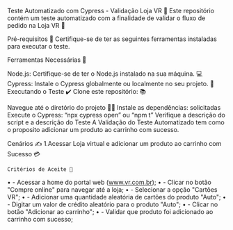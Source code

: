 Teste Automatizado com Cypress - Validação Loja VR 🦾
Este repositório contém um teste automatizado com a finalidade de validar o fluxo de pedido na Loja VR 🛒

Pré-requisitos 📌
Certifique-se de ter as seguintes ferramentas instaladas para executar o teste.

Ferramentas Necessárias 🔨

Node.js: Certifique-se de ter o Node.js instalado na sua máquina. 💻
Cypress: Instale o Cypress globalmente ou localmente no seu projeto. 🤖
Executando o Teste  ✔️
Clone este repositório: 📚

Navegue até o diretório do projeto 👨‍💻
Instale as dependências: solicitadas
Execute o Cypress: “npx cypress open” ou “npm t”
Verifique a descrição do script e a descrição do Teste
A Validação do Teste Automatizado tem como o proposito adicionar um produto ao carrinho com sucesso.

Cenários ✍️
1.Acessar Loja virtual e adicionar um produto ao carrinho com Sucesso 💳

    Critérios de Aceite 📍

•	 - Acessar a home do portal web (www.vr.com.br);
•	 - Clicar no botão "Compre online" para navegar até a loja;
•	 - Selecionar a opção "Cartões VR";
•	 - Adicionar uma quantidade aleatória de cartões do produto     "Auto";
•	 - Digitar um valor de crédito aleatório para o produto "Auto";
•	 - Clicar no botão "Adicionar ao carrinho";
•	 - Validar que produto foi adicionado ao carrinho com sucesso;


